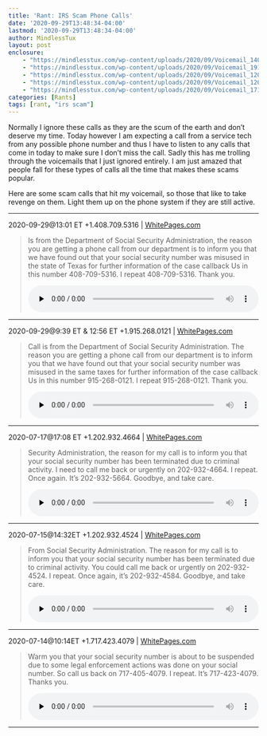 ```yaml
---
title: 'Rant: IRS Scam Phone Calls'
date: '2020-09-29T13:48:34-04:00'
lastmod: '2020-09-29T13:48:34-04:00'
author: MindlessTux
layout: post
enclosure:
    - "https://mindlesstux.com/wp-content/uploads/2020/09/Voicemail_14087095316_20200929.mp3\r\n57298\r\naudio/mpeg\r\n"
    - "https://mindlesstux.com/wp-content/uploads/2020/09/Voicemail_19152680121_20200929.mp3\r\n54791\r\naudio/mpeg\r\n"
    - "https://mindlesstux.com/wp-content/uploads/2020/09/Voicemail_12029324664_20200717.mp3\r\n58970\r\naudio/mpeg\r\n"
    - "https://mindlesstux.com/wp-content/uploads/2020/09/Voicemail_12029324524_20200715.mp3\r\n58866\r\naudio/mpeg\r\n"
    - "https://mindlesstux.com/wp-content/uploads/2020/09/Voicemail_17174234079_20200714.mp3\r\n41834\r\naudio/mpeg\r\n"
categories: [Rants]
tags: [rant, "irs scam"]
---
```


Normally I ignore these calls as they are the scum of the earth and don’t deserve my time. Today however I am expecting a call from a service tech from any possible phone number and thus I have to listen to any calls that come in today to make sure I don’t miss the call. Sadly this has me trolling through the voicemails that I just ignored entirely. I am just amazed that people fall for these types of calls all the time that makes these scams popular.

<!--readmore-->

Here are some scam calls that hit my voicemail, so those that like to take revenge on them. Light them up on the phone system if they are still active.

- - - - - -

2020-09-29@13:01 ET +1.408.709.5316 | [WhitePages.com](https://www.whitepages.com/phone/1-408-709-5316)

> Is from the Department of Social Security Administration, the reason you are getting a phone call from our department is to inform you that we have found out that your social security number was misused in the state of Texas for further information of the case callback Us in this number 408-709-5316. I repeat 408-709-5316. Thank you.
> 
> <audio class="wp-audio-shortcode" controls="controls" id="audio-8131-1" preload="none" style="width: 100%;"><source src="/assets/uploads/2020/09/Voicemail_14087095316_20200929.mp3?_=1" type="audio/mpeg"></source>[/assets/uploads/2020/09/Voicemail\_14087095316\_20200929.mp3](/assets/uploads/2020/09/Voicemail_14087095316_20200929.mp3)</audio>

- - - - - -

2020-09-29@9:39 ET &amp; 12:56 ET +1.915.268.0121 | [WhitePages.com](https://www.whitepages.com/phone/1-915-268-0121)

> Call is from the Department of Social Security Administration. The reason you are getting a phone call from our department is to inform you that we have found out that your social security number was misused in the same taxes for further information of the case callback Us in this number 915-268-0121. I repeat 915-268-0121. Thank you.
> 
> <audio class="wp-audio-shortcode" controls="controls" id="audio-8131-2" preload="none" style="width: 100%;"><source src="/assets/uploads/2020/09/Voicemail_19152680121_20200929.mp3?_=2" type="audio/mpeg"></source>[/assets/uploads/2020/09/Voicemail\_19152680121\_20200929.mp3](/assets/uploads/2020/09/Voicemail_19152680121_20200929.mp3)</audio>

- - - - - -

2020-07-17@17:08 ET +1.202.932.4664 | [WhitePages.com](https://www.whitepages.com/phone/1-202-932-4664)

> Security Administration, the reason for my call is to inform you that your social security number has been terminated due to criminal activity. I need to call me back or urgently on 202-932-4664. I repeat. Once again. It’s 202-932-5664. Goodbye, and take care.
> 
> <audio class="wp-audio-shortcode" controls="controls" id="audio-8131-3" preload="none" style="width: 100%;"><source src="/assets/uploads/2020/09/Voicemail_12029324664_20200717.mp3?_=3" type="audio/mpeg"></source>[/assets/uploads/2020/09/Voicemail\_12029324664\_20200717.mp3](/assets/uploads/2020/09/Voicemail_12029324664_20200717.mp3)</audio>

- - - - - -

2020-07-15@14:32ET +1.202.932.4524 | [WhitePages.com](https://www.whitepages.com/phone/1-202-932-4524)

> From Social Security Administration. The reason for my call is to inform you that your social security number has been terminated due to criminal activity. You could call me back or urgently on 202-932-4524. I repeat. Once again, it’s 202-932-4584. Goodbye, and take care.
> 
> <audio class="wp-audio-shortcode" controls="controls" id="audio-8131-4" preload="none" style="width: 100%;"><source src="/assets/uploads/2020/09/Voicemail_12029324524_20200715.mp3?_=4" type="audio/mpeg"></source>[/assets/uploads/2020/09/Voicemail\_12029324524\_20200715.mp3](/assets/uploads/2020/09/Voicemail_12029324524_20200715.mp3)</audio>

- - - - - -

2020-07-14@10:14ET +1.717.423.4079 | [WhitePages.com](https://www.whitepages.com/phone/1-717-423-4079)

> Warm you that your social security number is about to be suspended due to some legal enforcement actions was done on your social number. So call us back on 717-405-4079. I repeat. It’s 717-423-4079. Thanks you.
> 
> <audio class="wp-audio-shortcode" controls="controls" id="audio-8131-5" preload="none" style="width: 100%;"><source src="/assets/uploads/2020/09/Voicemail_17174234079_20200714.mp3?_=5" type="audio/mpeg"></source>[/assets/uploads/2020/09/Voicemail\_17174234079\_20200714.mp3](/assets/uploads/2020/09/Voicemail_17174234079_20200714.mp3)</audio>

- - - - - -